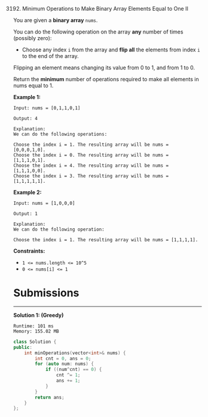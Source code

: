 3192. Minimum Operations to Make Binary Array Elements Equal to One II

You are given a **binary array** `nums`.

You can do the following operation on the array **any** number of times (possibly zero):

* Choose any index `i` from the array and **flip all** the elements from index `i` to the end of the array.

Flipping an element means changing its value from 0 to 1, and from 1 to 0.

Return the **minimum** number of operations required to make all elements in nums equal to 1.

 

**Example 1:**
```
Input: nums = [0,1,1,0,1]

Output: 4

Explanation:
We can do the following operations:

Choose the index i = 1. The resulting array will be nums = [0,0,0,1,0].
Choose the index i = 0. The resulting array will be nums = [1,1,1,0,1].
Choose the index i = 4. The resulting array will be nums = [1,1,1,0,0].
Choose the index i = 3. The resulting array will be nums = [1,1,1,1,1].
```

**Example 2:**
```
Input: nums = [1,0,0,0]

Output: 1

Explanation:
We can do the following operation:

Choose the index i = 1. The resulting array will be nums = [1,1,1,1].
```

**Constraints:**

* `1 <= nums.length <= 10^5`
* `0 <= nums[i] <= 1`

# Submissions
---
**Solution 1: (Greedy)**
```
Runtime: 101 ms
Memory: 155.02 MB
```
```c++
class Solution {
public:
    int minOperations(vector<int>& nums) {
        int cnt = 0, ans = 0;
        for (auto num: nums) {
            if ((num^cnt) == 0) {
                cnt ^= 1;
                ans += 1;
            }
        }
        return ans;
    }
};
```
